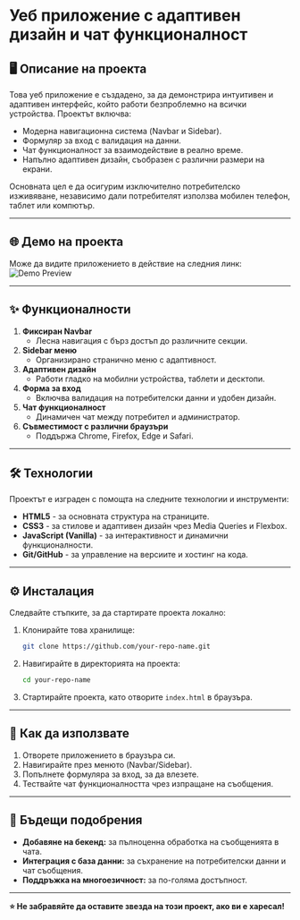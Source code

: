 
# **Уеб приложение с адаптивен дизайн и чат функционалност**

## 🖥️ **Описание на проекта**
Това уеб приложение е създадено, за да демонстрира интуитивен и адаптивен интерфейс, който работи безпроблемно на всички устройства. Проектът включва:
- Модерна навигационна система (Navbar и Sidebar).
- Формуляр за вход с валидация на данни.
- Чат функционалност за взаимодействие в реално време.
- Напълно адаптивен дизайн, съобразен с различни размери на екрани.

Основната цел е да осигурим изключително потребителско изживяване, независимо дали потребителят използва мобилен телефон, таблет или компютър.

---

## 🌐 **Демо на проекта**
Може да видите приложението в действие на следния линк:  
![Demo Preview](./demo-preview.png)

---

## ✨ **Функционалности**
1. **Фиксиран Navbar**  
   - Лесна навигация с бърз достъп до различните секции.
2. **Sidebar меню**  
   - Организирано странично меню с адаптивност.
3. **Адаптивен дизайн**  
   - Работи гладко на мобилни устройства, таблети и десктопи.
4. **Форма за вход**  
   - Включва валидация на потребителски данни и удобен дизайн.
5. **Чат функционалност**  
   - Динамичен чат между потребител и администратор.
6. **Съвместимост с различни браузъри**  
   - Поддържа Chrome, Firefox, Edge и Safari.

---

## 🛠️ **Технологии**
Проектът е изграден с помощта на следните технологии и инструменти:
- **HTML5** - за основната структура на страниците.
- **CSS3** - за стилове и адаптивен дизайн чрез Media Queries и Flexbox.
- **JavaScript (Vanilla)** - за интерактивност и динамични функционалности.
- **Git/GitHub** - за управление на версиите и хостинг на кода.

---

## ⚙️ **Инсталация**
Следвайте стъпките, за да стартирате проекта локално:
1. Клонирайте това хранилище:  
   ```bash
   git clone https://github.com/your-repo-name.git
   ```
2. Навигирайте в директорията на проекта:  
   ```bash
   cd your-repo-name
   ```
3. Стартирайте проекта, като отворите `index.html` в браузъра.

---

## 📝 **Как да използвате**
1. Отворете приложението в браузъра си.
2. Навигирайте през менюто (Navbar/Sidebar).
3. Попълнете формуляра за вход, за да влезете.
4. Тествайте чат функционалността чрез изпращане на съобщения.

---

## 🚀 **Бъдещи подобрения**
- **Добавяне на бекенд:** за пълноценна обработка на съобщенията в чата.
- **Интеграция с база данни:** за съхранение на потребителски данни и чат съобщения.
- **Поддръжка на многоезичност:** за по-голяма достъпност.

---

**⭐ Не забравяйте да оставите звезда на този проект, ако ви е харесал!**
